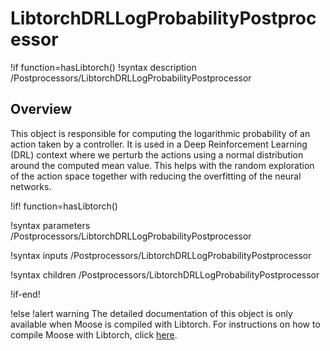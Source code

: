 # LibtorchDRLLogProbabilityPostprocessor

!if function=hasLibtorch()
!syntax description /Postprocessors/LibtorchDRLLogProbabilityPostprocessor

## Overview

This object is responsible for computing the logarithmic probability of an action taken by
a controller. It is used in a Deep Reinforcement Learning (DRL) context where we perturb the
actions using a normal distribution around the computed mean value. This helps with the random
exploration of the action space together with reducing the overfitting of the neural networks.

!if! function=hasLibtorch()

!syntax parameters /Postprocessors/LibtorchDRLLogProbabilityPostprocessor

!syntax inputs /Postprocessors/LibtorchDRLLogProbabilityPostprocessor

!syntax children /Postprocessors/LibtorchDRLLogProbabilityPostprocessor

!if-end!

!else
!alert warning
The detailed documentation of this object is only available when Moose is compiled with Libtorch.
For instructions on how to compile Moose with Libtorch, click [here](install_libtorch.md).

